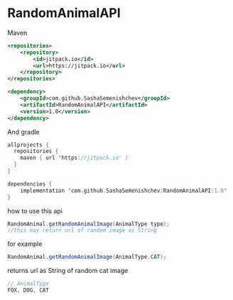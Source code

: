 # RandomAnimalAPI

Maven
```xml
<repositories>
	<repository>
		<id>jitpack.io</id>
		<url>https://jitpack.io</url>
	</repository>
</repositories>

<dependency>
	<groupId>com.github.SashaSemenishchev</groupId>
    <artifactId>RandomAnimalAPI</artifactId>
    <version>1.0</version>
</dependency>
```

And gradle
```kotlin
allprojects {
  repositories {
    maven { url 'https://jitpack.io' }
  }
}

dependencies {
	implementation 'com.github.SashaSemenishchev:RandomAnimalAPI:1.0'
}
```


how to use this api

```java
RandomAnimal.getRandomAnimalImage(AnimalType type);
//this may return url of random image as String
```
for example
```java
RandomAnimal.getRandomAnimalImage(AnimalType.CAT);
```
returns url as String of random cat image

```java
// AnimalType
FOX, DOG, CAT
```
